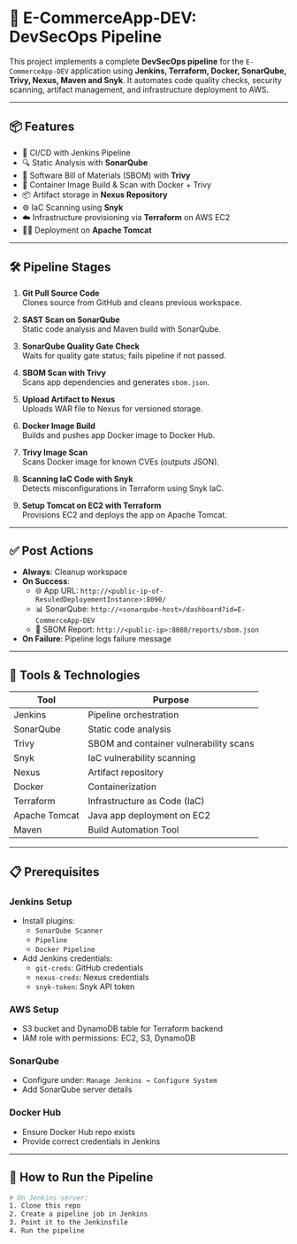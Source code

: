# 🚀 E-CommerceApp-DEV: DevSecOps Pipeline

This project implements a complete **DevSecOps pipeline** for the `E-CommerceApp-DEV` application using **Jenkins, Terraform, Docker, SonarQube, Trivy, Nexus, Maven and Snyk**. It automates code quality checks, security scanning, artifact management, and infrastructure deployment to AWS.

---

## 📦 Features

- 🔁 CI/CD with Jenkins Pipeline
- 🔍 Static Analysis with **SonarQube**
- 🧾 Software Bill of Materials (SBOM) with **Trivy**
- 🐳 Container Image Build & Scan with Docker + Trivy
- 📦 Artifact storage in **Nexus Repository**
- ⚙️ IaC Scanning using **Snyk**
- ☁️ Infrastructure provisioning via **Terraform** on AWS EC2
- 🐱‍💻 Deployment on **Apache Tomcat**

---

## 🛠️ Pipeline Stages

1. **Git Pull Source Code**  
   Clones source from GitHub and cleans previous workspace.

2. **SAST Scan on SonarQube**  
   Static code analysis and Maven build with SonarQube.

3. **SonarQube Quality Gate Check**  
   Waits for quality gate status; fails pipeline if not passed.

4. **SBOM Scan with Trivy**  
   Scans app dependencies and generates `sbom.json`.

5. **Upload Artifact to Nexus**  
   Uploads WAR file to Nexus for versioned storage.

6. **Docker Image Build**  
   Builds and pushes app Docker image to Docker Hub.

7. **Trivy Image Scan**  
   Scans Docker image for known CVEs (outputs JSON).

8. **Scanning IaC Code with Snyk**  
   Detects misconfigurations in Terraform using Snyk IaC.

9. **Setup Tomcat on EC2 with Terraform**  
   Provisions EC2 and deploys the app on Apache Tomcat.

---

## ✅ Post Actions

- **Always**: Cleanup workspace
- **On Success**:
  - 🌐 App URL: `http://<public-ip-of-ResuledDeployementInstance>:8090/`
  - 📊 SonarQube: `http://<sonarqube-host>/dashboard?id=E-CommerceApp-DEV`
  - 📄 SBOM Report: `http://<public-ip>:8080/reports/sbom.json`
- **On Failure**: Pipeline logs failure message

---

## 🧰 Tools & Technologies

| Tool        | Purpose                                  |
|-------------|-------------------------------------------|
| Jenkins     | Pipeline orchestration                   |
| SonarQube   | Static code analysis                     |
| Trivy       | SBOM and container vulnerability scans   |
| Snyk        | IaC vulnerability scanning               |
| Nexus       | Artifact repository                      |
| Docker      | Containerization                         |
| Terraform   | Infrastructure as Code (IaC)             |
| Apache Tomcat | Java app deployment on EC2             |
| Maven        | Build Automation Tool                   |
---

## 📋 Prerequisites

### Jenkins Setup
- Install plugins:
  - `SonarQube Scanner`
  - `Pipeline`
  - `Docker Pipeline`
- Add Jenkins credentials:
  - `git-creds`: GitHub credentials
  - `nexus-creds`: Nexus credentials
  - `snyk-token`: Snyk API token

### AWS Setup
- S3 bucket and DynamoDB table for Terraform backend
- IAM role with permissions: EC2, S3, DynamoDB

### SonarQube
- Configure under: `Manage Jenkins → Configure System`
- Add SonarQube server details

### Docker Hub
- Ensure Docker Hub repo exists
- Provide correct credentials in Jenkins

---

## 🧪 How to Run the Pipeline

```bash
# On Jenkins server:
1. Clone this repo
2. Create a pipeline job in Jenkins
3. Point it to the Jenkinsfile
4. Run the pipeline
